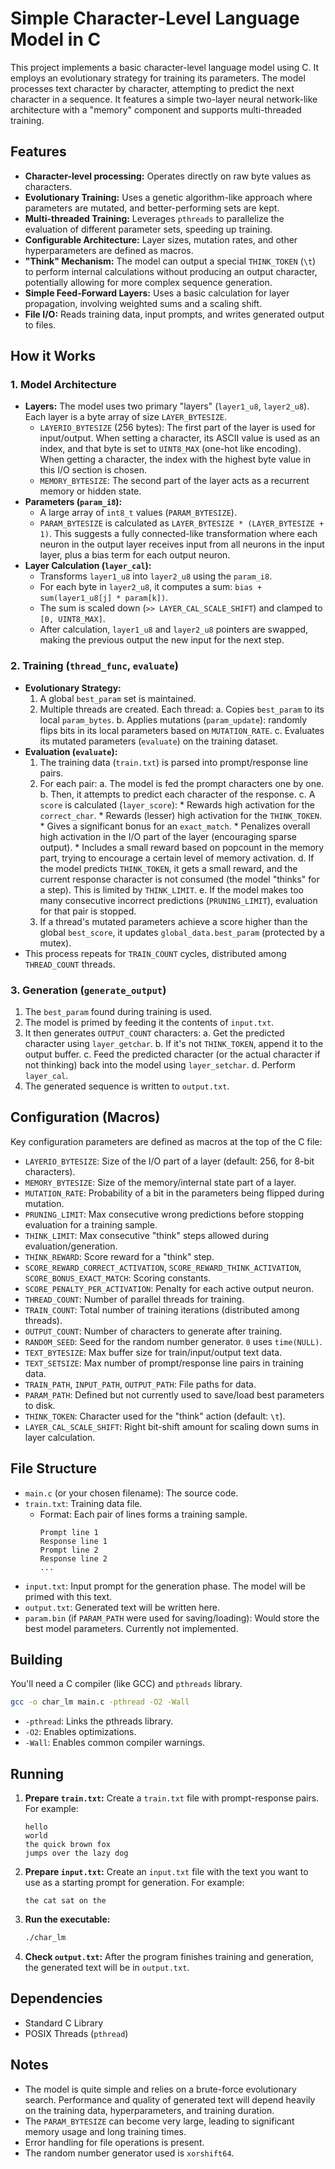 # Simple Character-Level Language Model in C

This project implements a basic character-level language model using C. It employs an evolutionary strategy for training its parameters. The model processes text character by character, attempting to predict the next character in a sequence. It features a simple two-layer neural network-like architecture with a "memory" component and supports multi-threaded training.

## Features

*   **Character-level processing:** Operates directly on raw byte values as characters.
*   **Evolutionary Training:** Uses a genetic algorithm-like approach where parameters are mutated, and better-performing sets are kept.
*   **Multi-threaded Training:** Leverages `pthreads` to parallelize the evaluation of different parameter sets, speeding up training.
*   **Configurable Architecture:** Layer sizes, mutation rates, and other hyperparameters are defined as macros.
*   **"Think" Mechanism:** The model can output a special `THINK_TOKEN` (`\t`) to perform internal calculations without producing an output character, potentially allowing for more complex sequence generation.
*   **Simple Feed-Forward Layers:** Uses a basic calculation for layer propagation, involving weighted sums and a scaling shift.
*   **File I/O:** Reads training data, input prompts, and writes generated output to files.

## How it Works

### 1. Model Architecture

*   **Layers:** The model uses two primary "layers" (`layer1_u8`, `layer2_u8`). Each layer is a byte array of size `LAYER_BYTESIZE`.
    *   `LAYERIO_BYTESIZE` (256 bytes): The first part of the layer is used for input/output. When setting a character, its ASCII value is used as an index, and that byte is set to `UINT8_MAX` (one-hot like encoding). When getting a character, the index with the highest byte value in this I/O section is chosen.
    *   `MEMORY_BYTESIZE`: The second part of the layer acts as a recurrent memory or hidden state.
*   **Parameters (`param_i8`):**
    *   A large array of `int8_t` values (`PARAM_BYTESIZE`).
    *   `PARAM_BYTESIZE` is calculated as `LAYER_BYTESIZE * (LAYER_BYTESIZE + 1)`. This suggests a fully connected-like transformation where each neuron in the output layer receives input from all neurons in the input layer, plus a bias term for each output neuron.
*   **Layer Calculation (`layer_cal`):**
    *   Transforms `layer1_u8` into `layer2_u8` using the `param_i8`.
    *   For each byte in `layer2_u8`, it computes a sum: `bias + sum(layer1_u8[j] * param[k])`.
    *   The sum is scaled down (`>> LAYER_CAL_SCALE_SHIFT`) and clamped to `[0, UINT8_MAX]`.
    *   After calculation, `layer1_u8` and `layer2_u8` pointers are swapped, making the previous output the new input for the next step.

### 2. Training (`thread_func`, `evaluate`)

*   **Evolutionary Strategy:**
    1.  A global `best_param` set is maintained.
    2.  Multiple threads are created. Each thread:
        a.  Copies `best_param` to its local `param_bytes`.
        b.  Applies mutations (`param_update`): randomly flips bits in its local parameters based on `MUTATION_RATE`.
        c.  Evaluates its mutated parameters (`evaluate`) on the training dataset.
*   **Evaluation (`evaluate`):**
    1.  The training data (`train.txt`) is parsed into prompt/response line pairs.
    2.  For each pair:
        a.  The model is fed the prompt characters one by one.
        b.  Then, it attempts to predict each character of the response.
        c.  A `score` is calculated (`layer_score`):
            *   Rewards high activation for the `correct_char`.
            *   Rewards (lesser) high activation for the `THINK_TOKEN`.
            *   Gives a significant bonus for an `exact_match`.
            *   Penalizes overall high activation in the I/O part of the layer (encouraging sparse output).
            *   Includes a small reward based on popcount in the memory part, trying to encourage a certain level of memory activation.
        d.  If the model predicts `THINK_TOKEN`, it gets a small reward, and the current response character is not consumed (the model "thinks" for a step). This is limited by `THINK_LIMIT`.
        e.  If the model makes too many consecutive incorrect predictions (`PRUNING_LIMIT`), evaluation for that pair is stopped.
    3.  If a thread's mutated parameters achieve a score higher than the global `best_score`, it updates `global_data.best_param` (protected by a mutex).
*   This process repeats for `TRAIN_COUNT` cycles, distributed among `THREAD_COUNT` threads.

### 3. Generation (`generate_output`)

1.  The `best_param` found during training is used.
2.  The model is primed by feeding it the contents of `input.txt`.
3.  It then generates `OUTPUT_COUNT` characters:
    a.  Get the predicted character using `layer_getchar`.
    b.  If it's not `THINK_TOKEN`, append it to the output buffer.
    c.  Feed the predicted character (or the actual character if not thinking) back into the model using `layer_setchar`.
    d.  Perform `layer_cal`.
4.  The generated sequence is written to `output.txt`.

## Configuration (Macros)

Key configuration parameters are defined as macros at the top of the C file:

*   `LAYERIO_BYTESIZE`: Size of the I/O part of a layer (default: 256, for 8-bit characters).
*   `MEMORY_BYTESIZE`: Size of the memory/internal state part of a layer.
*   `MUTATION_RATE`: Probability of a bit in the parameters being flipped during mutation.
*   `PRUNING_LIMIT`: Max consecutive wrong predictions before stopping evaluation for a training sample.
*   `THINK_LIMIT`: Max consecutive "think" steps allowed during evaluation/generation.
*   `THINK_REWARD`: Score reward for a "think" step.
*   `SCORE_REWARD_CORRECT_ACTIVATION`, `SCORE_REWARD_THINK_ACTIVATION`, `SCORE_BONUS_EXACT_MATCH`: Scoring constants.
*   `SCORE_PENALTY_PER_ACTIVATION`: Penalty for each active output neuron.
*   `THREAD_COUNT`: Number of parallel threads for training.
*   `TRAIN_COUNT`: Total number of training iterations (distributed among threads).
*   `OUTPUT_COUNT`: Number of characters to generate after training.
*   `RANDOM_SEED`: Seed for the random number generator. `0` uses `time(NULL)`.
*   `TEXT_BYTESIZE`: Max buffer size for train/input/output text data.
*   `TEXT_SETSIZE`: Max number of prompt/response line pairs in training data.
*   `TRAIN_PATH`, `INPUT_PATH`, `OUTPUT_PATH`: File paths for data.
*   `PARAM_PATH`: Defined but not currently used to save/load best parameters to disk.
*   `THINK_TOKEN`: Character used for the "think" action (default: `\t`).
*   `LAYER_CAL_SCALE_SHIFT`: Right bit-shift amount for scaling down sums in layer calculation.

## File Structure

*   `main.c` (or your chosen filename): The source code.
*   `train.txt`: Training data file.
    *   Format: Each pair of lines forms a training sample.
        ```
        Prompt line 1
        Response line 1
        Prompt line 2
        Response line 2
        ...
        ```
*   `input.txt`: Input prompt for the generation phase. The model will be primed with this text.
*   `output.txt`: Generated text will be written here.
*   `param.bin` (if `PARAM_PATH` were used for saving/loading): Would store the best model parameters. Currently not implemented.

## Building

You'll need a C compiler (like GCC) and `pthreads` library.

```bash
gcc -o char_lm main.c -pthread -O2 -Wall
```
*   `-pthread`: Links the pthreads library.
*   `-O2`: Enables optimizations.
*   `-Wall`: Enables common compiler warnings.

## Running

1.  **Prepare `train.txt`:**
    Create a `train.txt` file with prompt-response pairs. For example:
    ```
    hello
    world
    the quick brown fox
    jumps over the lazy dog
    ```
2.  **Prepare `input.txt`:**
    Create an `input.txt` file with the text you want to use as a starting prompt for generation. For example:
    ```
    the cat sat on the
    ```
3.  **Run the executable:**
    ```bash
    ./char_lm
    ```
4.  **Check `output.txt`:**
    After the program finishes training and generation, the generated text will be in `output.txt`.

## Dependencies

*   Standard C Library
*   POSIX Threads (`pthread`)

## Notes

*   The model is quite simple and relies on a brute-force evolutionary search. Performance and quality of generated text will depend heavily on the training data, hyperparameters, and training duration.
*   The `PARAM_BYTESIZE` can become very large, leading to significant memory usage and long training times.
*   Error handling for file operations is present.
*   The random number generator used is `xorshift64`.